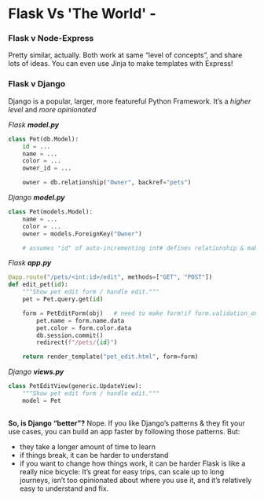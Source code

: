 # Flask Vs 'The World' -

### Flask v Node-Express
Pretty similar, actually.
Both work at same “level of concepts”, and share lots of ideas.
You can even use Jinja to make templates with Express!

### Flask v Django
Django is a popular, larger, more featureful Python Framework.
It’s a *higher level* and *more opinionated*

*Flask **model.py***
```python
class Pet(db.Model):
    id = ...
    name = ...
    color = ...
    owner_id = ...

    owner = db.relationship("Owner", backref="pets")
```

*Django **model.py***
```python
class Pet(models.Model):
    name = ...
    color = ...
    owner = models.ForeignKey("Owner")

    # assumes "id" of auto-incrementing int# defines relationship & make "owner_id" column
```

*Flask **app.py***
```py
@app.route("/pets/<int:id>/edit", methods=["GET", "POST"])
def edit_pet(id):
    """Show pet edit form / handle edit."""
    pet = Pet.query.get(id)

    form = PetEditForm(obj)   # need to make form!if form.validation_on_submit():
        pet.name = form.name.data
        pet.color = form.color.data
        db.session.commit()
        redirect(f"/pets/{id}")

    return render_template("pet_edit.html", form=form)
```

*Django **views.py***
```py
class PetEditView(generic.UpdateView):
    """Show pet edit form / handle edit."""
    model = Pet
​
```

**So, is Django “better”?**
Nope.
If you like Django’s patterns & they fit your use cases, you can build an app faster by following those patterns.
But:
- they take a longer amount of time to learn
- if things break, it can be harder to understand
- if you want to change how things work, it can be harder
Flask is like a really nice bicycle:
It’s great for easy trips, can scale up to long journeys, isn’t too opinionated about where you use it, and it’s relatively easy to understand and fix.